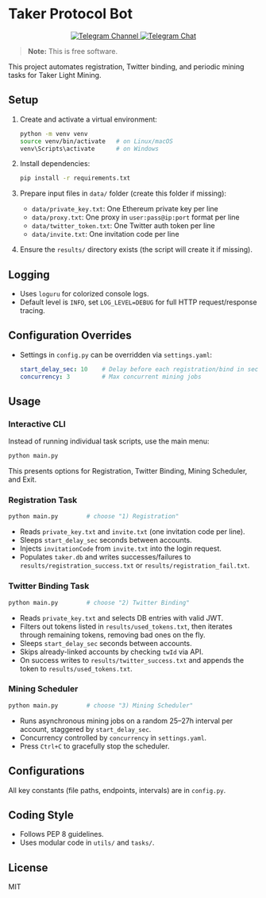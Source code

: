# Taker Protocol Bot
<p align="center">
  <a href="https://t.me/gans_software">
    <img src="https://img.shields.io/badge/Telegram-Channel-blue?style=for-the-badge&logo=telegram" alt="Telegram Channel">
  </a>
  <a href="https://t.me/ganssoftwarechat">
    <img src="https://img.shields.io/badge/Telegram-Chat-blue?style=for-the-badge&logo=telegram" alt="Telegram Chat">
  </a>
</p>

> **Note:** This is free software.

This project automates registration, Twitter binding, and periodic mining tasks for Taker Light Mining.

## Setup

1. Create and activate a virtual environment:
   ```bash
   python -m venv venv
   source venv/bin/activate   # on Linux/macOS
   venv\Scripts\activate      # on Windows
   ```

2. Install dependencies:
   ```bash
   pip install -r requirements.txt
   ```

3. Prepare input files in `data/` folder (create this folder if missing):
   - `data/private_key.txt`: One Ethereum private key per line
   - `data/proxy.txt`: One proxy in `user:pass@ip:port` format per line
   - `data/twitter_token.txt`: One Twitter auth token per line
   - `data/invite.txt`: One invitation code per line

4. Ensure the `results/` directory exists (the script will create it if missing).

## Logging
- Uses `loguru` for colorized console logs.
- Default level is `INFO`, set `LOG_LEVEL=DEBUG` for full HTTP request/response tracing.

## Configuration Overrides
- Settings in `config.py` can be overridden via `settings.yaml`:
  ```yaml
  start_delay_sec: 10    # Delay before each registration/bind in seconds
  concurrency: 3         # Max concurrent mining jobs
  ```

## Usage
### Interactive CLI
Instead of running individual task scripts, use the main menu:
```bash
python main.py
```
This presents options for Registration, Twitter Binding, Mining Scheduler, and Exit.

### Registration Task
```bash
python main.py        # choose "1) Registration"
```
- Reads `private_key.txt` and `invite.txt` (one invitation code per line).
- Sleeps `start_delay_sec` seconds between accounts.
- Injects `invitationCode` from `invite.txt` into the login request.
- Populates `taker.db` and writes successes/failures to `results/registration_success.txt` or `results/registration_fail.txt`.

### Twitter Binding Task
```bash
python main.py        # choose "2) Twitter Binding"
```
- Reads `private_key.txt` and selects DB entries with valid JWT.
- Filters out tokens listed in `results/used_tokens.txt`, then iterates through remaining tokens, removing bad ones on the fly.
- Sleeps `start_delay_sec` seconds between accounts.
- Skips already-linked accounts by checking `twId` via API.
- On success writes to `results/twitter_success.txt` and appends the token to `results/used_tokens.txt`.

### Mining Scheduler
```bash
python main.py        # choose "3) Mining Scheduler"
```
- Runs asynchronous mining jobs on a random 25–27h interval per account, staggered by `start_delay_sec`.
- Concurrency controlled by `concurrency` in `settings.yaml`.
- Press `Ctrl+C` to gracefully stop the scheduler.

## Configurations

All key constants (file paths, endpoints, intervals) are in `config.py`.

## Coding Style

- Follows PEP 8 guidelines.
- Uses modular code in `utils/` and `tasks/`.

## License

MIT 
